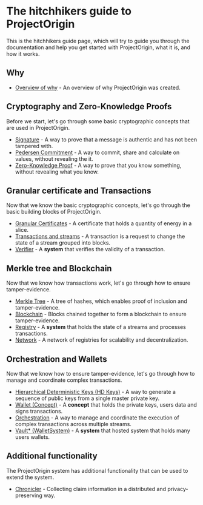 # The hitchhikers guide to ProjectOrigin

This is the hitchhikers guide page, which will try to guide you through the documentation
and help you get started with ProjectOrigin, what it is, and how it works.

## Why

- [Overview of why](./overview.md) - An overview of why ProjectOrigin was created.

## Cryptography and Zero-Knowledge Proofs

Before we start, let's go through some basic cryptographic concepts that are used in ProjectOrigin.

- [Signature](./signature.md) - A way to prove that a message is authentic and has not been tampered with.
- [Pedersen Commitment](./pedersen-commitment.md) - A way to commit, share and calculate on values, without revealing the it.
- [Zero-Knowledge Proof](./zero-knowledge.md) - A way to prove that you know something, without revealing what you know.

## Granular certificate and Transactions

Now that we know the basic cryptographic concepts, let's go through the basic building blocks of ProjectOrigin.

- [Granular Certificates](./granular-certificates/readme.md) - A certificate that holds a quantity of energy in a slice.
- [Transactions and streams](./transactions.md) - A transaction is a request to change the state of a stream grouped into blocks.
- [Verifier](./verifier.md) - A **system** that verifies the validity of a transaction.

## Merkle tree and Blockchain

Now that we know how transactions work, let's go through how to ensure tamper-evidence.

- [Merkle Tree](./merkle-tree.md) - A tree of hashes, which enables proof of inclusion and tamper-evidence.
- [Blockchain](./blockchain.md) - Blocks chained together to form a blockchain to ensure tamper-evidence.
- [Registry](./registry.md) - A **system** that holds the state of a streams and processes transactions.
- [Network](./network.md) - A network of registries for scalability and decentralization.

## Orchestration and Wallets

Now that we know how to ensure tamper-evidence, let's go through how to manage and coordinate complex transactions.

- [Hierarchical Deterministic Keys (HD Keys)](./hd-keys.md) - A way to generate a sequence of public keys from a single master private key.
- [Wallet (Concept)](./wallet.md) - A **concept** that holds the private keys, users data and signs transactions.
- [Orchestration](./orchestration.md) - A way to manage and coordinate the execution of complex transactions across multiple streams.
- [Vault* (WalletSystem)](./vault.md) - A **system** that hosted system that holds many users wallets.

## Additional functionality

The ProjectOrigin system has additional functionality that can be used to extend the system.

- [Chronicler]() - Collecting claim information in a distributed and privacy-preserving way.

